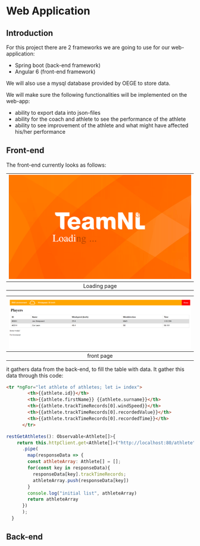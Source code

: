 # Web Application

## Introduction

For this project there are 2 frameworks we are going to use for our web-application:

- Spring boot (back-end framework)
- Angular 6 (front-end framework)

We will also use a mysql database provided by OEGE to store data.

We will make sure the following functionalities will be implemented on the web-app:

- ability to export data into json-files
- ability for the coach and athlete to see the performance of the athlete
- ability to see improvement of the athlete and what might have affected his/her performance

## Front-end

The front-end currently looks as follows:  

|![loading page](loadingpage_1.png)|
| :-:|
|Loading page|  

|![main page](../mainpage.png)|
| :-:|
|front page|  

it gathers data from the back-end, to fill the table with data. It gather this data through this code:  

```html
<tr *ngFor="let athlete of athletes; let i= index">
        <th>{{athlete.id}}</th>
        <th>{{athlete.firstName}} {{athlete.surname}}</th>
        <th>{{athlete.trackTimeRecords[0].windSpeed}}</th>
        <th>{{athlete.trackTimeRecords[0].recordedValue}}</th>
        <th>{{athlete.trackTimeRecords[0].recordedTime}}</th>
      </tr>
```

```js
restGetAthletes(): Observable<Athlete[]>{
    return this.httpClient.get<Athlete[]>("http://localhost:80/athlete")
      .pipe(
        map(responseData => {
        const athleteArray: Athlete[] = [];
        for(const key in responseData){
          responseData[key].trackTimeRecords;
          athleteArray.push(responseData[key])
        }
        console.log("initial list", athleteArray)
        return athleteArray
      })
      );
  }
```

## Back-end
